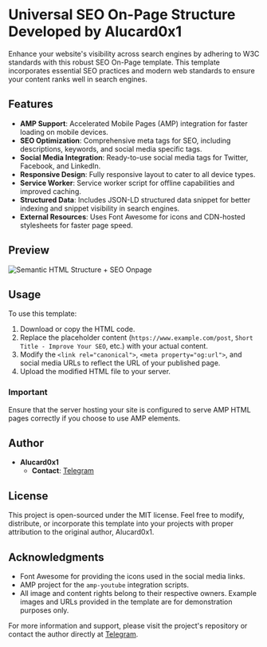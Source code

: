 # Universal SEO On-Page Structure Developed by Alucard0x1

Enhance your website's visibility across search engines by adhering to W3C standards with this robust SEO On-Page template. 
This template incorporates essential SEO practices and modern web standards to ensure your content ranks well in search engines.

## Features

- **AMP Support**: Accelerated Mobile Pages (AMP) integration for faster loading on mobile devices.
- **SEO Optimization**: Comprehensive meta tags for SEO, including descriptions, keywords, and social media specific tags.
- **Social Media Integration**: Ready-to-use social media tags for Twitter, Facebook, and LinkedIn.
- **Responsive Design**: Fully responsive layout to cater to all device types.
- **Service Worker**: Service worker script for offline capabilities and improved caching.
- **Structured Data**: Includes JSON-LD structured data snippet for better indexing and snippet visibility in search engines.
- **External Resources**: Uses Font Awesome for icons and CDN-hosted stylesheets for faster page speed.

## Preview

![Semantic HTML Structure + SEO Onpage]()

## Usage

To use this template:
1. Download or copy the HTML code.
2. Replace the placeholder content (`https://www.example.com/post`, `Short Title - Improve Your SEO`, etc.) with your actual content.
3. Modify the `<link rel="canonical">`, `<meta property="og:url">`, and social media URLs to reflect the URL of your published page.
4. Upload the modified HTML file to your server.

### Important
Ensure that the server hosting your site is configured to serve AMP HTML pages correctly if you choose to use AMP elements.

## Author

- **Alucard0x1**
  - **Contact**: [Telegram](https://t.me/Alucard0x1)

## License

This project is open-sourced under the MIT license. Feel free to modify, distribute, or incorporate this template into your projects with proper attribution to the original author, Alucard0x1.

## Acknowledgments

- Font Awesome for providing the icons used in the social media links.
- AMP project for the `amp-youtube` integration scripts.
- All image and content rights belong to their respective owners. Example images and URLs provided in the template are for demonstration purposes only.

For more information and support, please visit the project's repository or contact the author directly at [Telegram](https://t.me/Alucard0x1).
